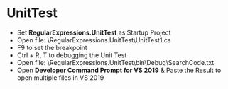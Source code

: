 # UnitTest
+ Set **RegularExpressions.UnitTest** as Startup Project
+ Open file: \RegularExpressions.UnitTest\UnitTest1.cs
+ F9 to set the breakpoint
+ Ctrl + R, T to debugging the Unit Test
+ Open file: \RegularExpressions.UnitTest\bin\Debug\SearchCode.txt
+ Open **Developer Command Prompt for VS 2019** & Paste the Result to open multiple files in VS 2019
